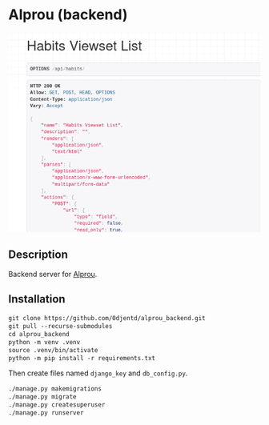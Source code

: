 # Alprou (backend)
![screenshot](screenshot_alprou_backend.png)
## Description
Backend server for [Alprou](https://github.com/0djentd/alprou).

## Installation
```
git clone https://github.com/0djentd/alprou_backend.git
git pull --recurse-submodules
cd alprou_backend
python -m venv .venv
source .venv/bin/activate
python -m pip install -r requirements.txt
```

Then create files named `django_key` and `db_config.py`.

```
./manage.py makemigrations
./manage.py migrate
./manage.py createsuperuser
./manage.py runserver
```
